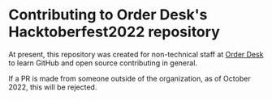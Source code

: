 # Contributing to Order Desk's Hacktoberfest2022 repository

At present, this repository was created for non-technical staff at [Order Desk](www.orderdesk.com) to learn GitHub and open source contributing in general.

If a PR is made from someone outside of the organization, as of October 2022, this will be rejected.
